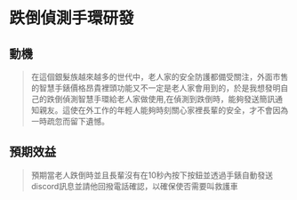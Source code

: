# 跌倒偵測手環研發
## 動機
> 在這個銀髮族越來越多的世代中，老人家的安全防護都備受關注，外面市售的智慧手錶價格昂貴裡頭功能又不一定是老人家會用到的，於是我想發明自己的跌倒偵測智慧手環給老人家做使用,在偵測到跌倒時，能夠發送簡訊通知親友。這使在外工作的年輕人能夠時刻關心家裡長輩的安全，才不會因為一時疏忽而留下遺憾。
## 預期效益
> 預期當老人跌倒時並且長輩沒有在10秒內按下按鈕並透過手錶自動發送discord訊息並請他回撥電話確認，以確保使否需要叫救護車


